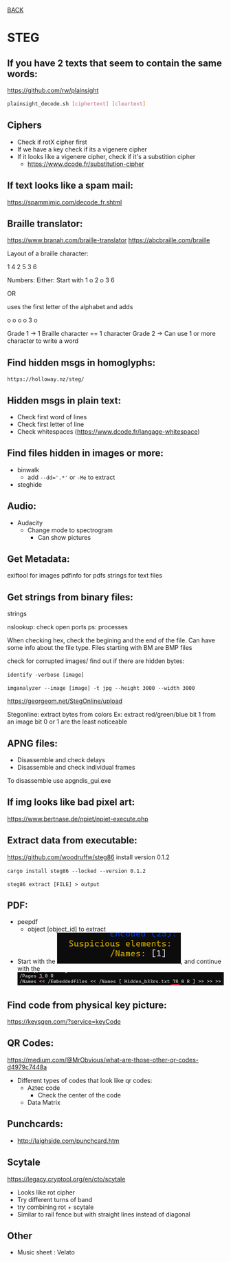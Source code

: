 [BACK](../README.md)
# STEG
## If you have 2 texts that seem to contain the same words:

https://github.com/rw/plainsight

```bash
plainsight_decode.sh [ciphertext] [cleartext]
```
## Ciphers
- Check if rotX cipher first
- If we have a key check if its a vigenere cipher
- If it looks like a vigenere cipher, check if it's a substition cipher
  - https://www.dcode.fr/substitution-cipher

## If text looks like a spam mail:

https://spammimic.com/decode_fr.shtml

## Braille translator:

https://www.branah.com/braille-translator
https://abcbraille.com/braille

Layout of a braille character:

1 4
2 5
3 6

Numbers:
Either:
Start with
1 o
2 o
3 6

OR

uses the first letter of the alphabet and adds 

o o
o o
3 o

Grade 1 -> 1 Braille character == 1 character
Grade 2 -> Can use 1 or more character to write a word

## Find hidden msgs in homoglyphs:

    https://holloway.nz/steg/

## Hidden msgs in plain text:

- Check first word of lines
- Check first letter of line
- Check whitespaces (https://www.dcode.fr/langage-whitespace)

## Find files hidden in images or more:
- binwalk
  - add `--dd='.*'` or `-Me` to extract
- steghide


## Audio:
- Audacity
  - Change mode to spectrogram
    - Can show pictures

## Get Metadata:
exiftool for images
pdfinfo for pdfs
strings for text files

## Get strings from binary files:
strings

nslookup: check open ports
ps: processes

When checking hex, check the begining and the end of the file. Can have some info about the file type.
Files starting with BM are BMP files

check for corrupted images/ find out if there are hidden bytes:

`identify -verbose [image]`

`imganalyzer --image [image] -t jpg --height 3000 --width 3000`

https://georgeom.net/StegOnline/upload

Stegonline: extract bytes from colors
Ex: extract red/green/blue bit 1 from an image
bit 0 or 1 are the least noticeable

## APNG files:

- Disassemble and check delays
- Disassemble and check individual frames

To disassemble use apgndis_gui.exe

## If img looks like bad pixel art:
https://www.bertnase.de/npiet/npiet-execute.php

## Extract data from executable:

https://github.com/woodruffw/steg86
install version 0.1.2

`cargo install steg86 --locked --version 0.1.2`

`steg86 extract [FILE] > output`

## PDF:

- peepdf
  - object [object_id] to extract
- Start with the ![Suspicious element](img/Sus_el.png), and continue with the ![numbers Shown](img/pdf_nums.png)

## Find code from physical key picture:

https://keysgen.com/?service=keyCode

## QR Codes:
https://medium.com/@MrObvious/what-are-those-other-qr-codes-d4979c7448a

- Different types of codes that look like qr codes:
  - Aztec code
    - Check the center of the code
  - Data Matrix
  
## Punchcards:
- http://laighside.com/punchcard.htm

## Scytale
https://legacy.cryptool.org/en/cto/scytale

- Looks like rot cipher
- Try different turns of band
- try combining rot + scytale
- Similar to rail fence but with straight lines instead of diagonal

## Other

- Music sheet : Velato